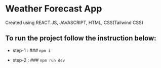 # Weather Forecast App

Created using REACT.JS, JAVASCRIPT, HTML, CSS(Tailwind CSS)

## To run the project follow the instruction below:

- step-1 : ### `npm i`

- step-2 : ### `npm run dev`
